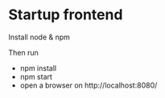 # Startup frontend
Install node & npm

Then run 
- npm install
- npm start
- open a browser on http://localhost:8080/